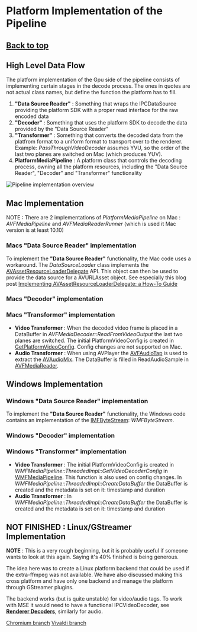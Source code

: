 # Platform Implementation of the Pipeline

## [**Back to top**](../README.md)

## High Level Data Flow

The platform implementation of the Gpu side of the pipeline consists of implementing certain stages in the decode process. The ones in quotes are not actual class names, but define the function the platform has to fill.

1) __"Data Source Reader"__ : Something that wraps the IPCDataSource providing the platform SDK with a proper read interface for the raw encoded data
2) __"Decoder"__ : Something that uses the platform SDK to decode the data provided by the "Data Source Reader"
3) __"Transformer"__ : Something that converts the decoded data from the platfrom format to a uniform format to transport over to the renderer. Example: *PassThroughVideoDecoder* assumes YVU, so the order of the last two planes are switched on Mac (which produces YUV).
4) __PlatformMediaPipeline__ : A platform class that controls the decoding process, owning all the platform resources, including the "Data Source Reader", "Decoder" and "Transformer" functionality

![Pipeline implementation overview](images/platform_gpu.svg)


## Mac Implementation

NOTE : There are 2 implementations of *PlatformMediaPipeline* on Mac : *AVFMediaPipeline* and *AVFMediaReaderRunner* (which is used it Mac version is at least 10.10)

### Macs __"Data Source Reader"__ implementation

To implement the __"Data Source Reader"__ functionality, the Mac code uses a workaround. The *DataSourceLoader* class implements the  [AVAssetResourceLoaderDelegate][1] API. This object can then be used to provide the data source for a AVURLAsset object. See especially this blog post [Implementing AVAssetResourceLoaderDelegate: a How-To Guide][2]

### Macs __"Decoder"__ implementation

### Macs __"Transformer"__ implementation

* **Video Transformer** : When the decoded video frame is placed in a DataBuffer in *AVFMediaDecoder::ReadFromVideoOutput* the last two planes are switched. The initial PlatformVideoConfig is created in [GetPlatformVideoConfig][3]. Config changes are not supported on Mac.
* **Audio Transformer** : When using AVPlayer the [AVFAudioTap][4] is used to extract the [AVAudioMix][5]. The DataBuffer is filled in ReadAudioSample in [AVFMediaReader][6].

## Windows Implementation

### Windows __"Data Source Reader"__ implementation

To implement the __"Data Source Reader"__ functionality, the Windows code contains an implementation of the [IMFByteStream][7]: *WMFByteStream*.

### Windows __"Decoder"__ implementation


### Windows __"Transformer"__ implementation

* **Video Transformer** : The initial PlatformVideoConfig is created in *WMFMediaPipeline::ThreadedImpl::GetVideoDecoderConfig* in [WMFMediaPipeline][8]. This function is also used on config changes. In *WMFMediaPipeline::ThreadedImpl::CreateDataBuffer* the DataBuffer is created and the metadata is set on it: timestamp and duration
* **Audio Transformer** : In *WMFMediaPipeline::ThreadedImpl::CreateDataBuffer* the DataBuffer is created and the metadata is set on it: timestamp and duration

## NOT FINISHED : Linux/GStreamer Implementation

**NOTE** : This is a very rough beginning, but it is probably useful if someone wants to look at this again. Saying it's 40% finished is being generous.

The idea here was to create a Linux platform backend that could be used if the extra-ffmpeg was not available. We have also discussed making this cross platform and have only one backend and manage the platform through GStreamer plugins.

The backend works (but is quite unstable) for video/audio tags. To work with MSE it would need to have a functional IPCVideoDecoder, see [**Renderer Decoders**][11], similarly for audio.

[Chromium branch][9]
[Vivaldi branch][10]

[1]: https://developer.apple.com/documentation/avfoundation/avassetresourceloaderdelegate
[2]: http://blog.jaredsinclair.com/post/149892449150/implementing-avassetresourceloaderdelegate-a
[3]: ../common/mac/platform_media_pipeline_types_mac.mm
[4]: ../gpu/decoders/mac/avf_audio_tap.h
[5]: https://developer.apple.com/documentation/avfoundation/avaudiomix?changes=_4&language=objc
[6]: ../gpu/decoders/mac/avf_media_reader.mm
[7]: https://docs.microsoft.com/en-us/windows/desktop/api/mfobjects/nn-mfobjects-imfbytestream
[8]: ../gpu/pipeline/win/wmf_media_pipeline.cc
[9]: http://git.viv.int/?p=chromium/src.git;a=shortlog;h=refs/heads/vivaldi-upgrade/develop-work-3396-2018-05-29-gstreamer
[10]: http://git.viv.int/?p=vivaldi.git;a=shortlog;h=refs/heads/vivaldi-upgrade/develop-work-3396-2018-05-29-gstreamer
[11]: renderer_decoders.md